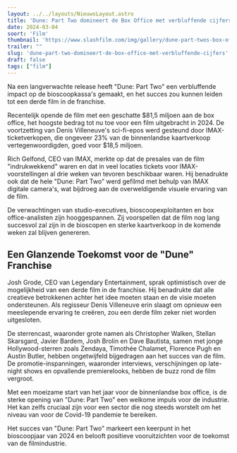```yaml
---
layout: ../../layouts/NieuwsLayout.astro
title: 'Dune: Part Two domineert de Box Office met verbluffende cijfers'
date: 2024-03-04
soort: 'Film'
thumbnail: 'https://www.slashfilm.com/img/gallery/dune-part-twos-box-office-debut-is-twice-the-size-of-the-first-movie/intro-1709397903.jpg'
trailer: ""
slug: 'dune-part-two-domineert-de-box-office-met-verbluffende-cijfers'
draft: false
tags: ["film"]
---
```



Na een langverwachte release heeft "Dune: Part Two" een verbluffende impact op de bioscoopkassa's gemaakt, en het succes zou kunnen leiden tot een derde film in de franchise.

Recentelijk opende de film met een geschatte $81,5 miljoen aan de box office, het hoogste bedrag tot nu toe voor een film uitgebracht in 2024. De voortzetting van Denis Villeneuve's sci-fi-epos werd gesteund door IMAX-ticketverkopen, die ongeveer 23% van de binnenlandse kaartverkoop vertegenwoordigden, goed voor $18,5 miljoen.

Rich Gelfond, CEO van IMAX, merkte op dat de presales van de film "indrukwekkend" waren en dat in veel locaties tickets voor IMAX-voorstellingen al drie weken van tevoren beschikbaar waren. Hij benadrukte ook dat de hele "Dune: Part Two" werd gefilmd met behulp van IMAX digitale camera's, wat bijdroeg aan de overweldigende visuele ervaring van de film.

De verwachtingen van studio-executives, bioscoopexploitanten en box office-analisten zijn hooggespannen. Zij voorspellen dat de film nog lang succesvol zal zijn in de bioscopen en sterke kaartverkoop in de komende weken zal blijven genereren.

## **Een Glanzende Toekomst voor de "Dune" Franchise**

Josh Grode, CEO van Legendary Entertainment, sprak optimistisch over de mogelijkheid van een derde film in de franchise. Hij benadrukte dat alle creatieve betrokkenen achter het idee moeten staan en de visie moeten ondersteunen. Als regisseur Denis Villeneuve erin slaagt om opnieuw een meeslepende ervaring te creëren, zou een derde film zeker niet worden uitgesloten.

De sterrencast, waaronder grote namen als Christopher Walken, Stellan Skarsgard, Javier Bardem, Josh Brolin en Dave Bautista, samen met jonge Hollywood-sterren zoals Zendaya, Timothée Chalamet, Florence Pugh en Austin Butler, hebben ongetwijfeld bijgedragen aan het succes van de film. De promotie-inspanningen, waaronder interviews, verschijningen op late-night shows en opvallende premierelooks, hebben de buzz rond de film vergroot.

Met een moeizame start van het jaar voor de binnenlandse box office, is de sterke opening van "Dune: Part Two" een welkome impuls voor de industrie. Het kan zelfs cruciaal zijn voor een sector die nog steeds worstelt om het niveau van voor de Covid-19 pandemie te bereiken.

Het succes van "Dune: Part Two" markeert een keerpunt in het bioscoopjaar van 2024 en belooft positieve vooruitzichten voor de toekomst van de filmindustrie.
